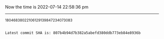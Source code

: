Now the time is 2022-07-14 22:58:36 pm

---

<small>18046838022106129139847234073083</small>

```txt

Latest commit SHA is: 807b4b94d7b382a5abefd380ddb773eb84e8936b
```
